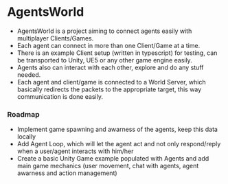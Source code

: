 # AgentsWorld
* AgentsWorld is a project aiming to connect agents easily with multiplayer Clients/Games.
* Each agent can connect in more than one Client/Game at a time.
* There is an example Client setup (written in typescript) for testing, can be transported to Unity, UE5 or any other game engine easily.
* Agents also can interact with each other, explore and do any stuff needed.
* Each agent and client/game is connected to a World Server, which basically redirects the packets to the appropriate target, this way communication is done easily.

### Roadmap
* Implement game spawning and awarness of the agents, keep this data locally
* Add Agent Loop, which will let the agent act and not only respond/reply when a user/agent interacts with him/her
* Create a basic Unity Game example populated with Agents and add main game mechanics (user movement, chat with agents, agent awarness and action management)
